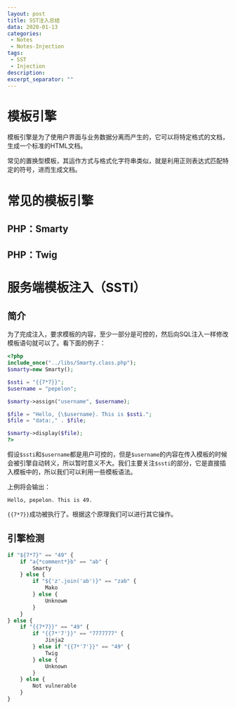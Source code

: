 ```yaml
---
layout: post
title: SST注入总结
data: 2020-01-13
categories: 
 - Notes
 - Notes-Injection
tags: 
 - SST
 - Injection
description:
excerpt_separator: ""
---
```


# 模板引擎

模板引擎是为了使用户界面与业务数据分离而产生的，它可以将特定格式的文档，生成一个标准的HTML文档。

常见的置换型模板，其运作方式与格式化字符串类似，就是利用正则表达式匹配特定的符号，进而生成文档。

# 常见的模板引擎

## PHP：Smarty

## PHP：Twig

# 服务端模板注入（SSTI）

## 简介

为了完成注入，要求模板的内容，至少一部分是可控的，然后向SQL注入一样修改模板语句就可以了。看下面的例子：

```php
<?php
include_once("../libs/Smarty.class.php");
$smarty=new Smarty();

$ssti = "{{7*7}}";
$username = "pepelon";

$smarty->assign("username", $username);

$file = "Hello, {\$username}. This is $ssti.";
$file = "data:," . $file;

$smarty->display($file);
?>

```

假设`$ssti`和`$username`都是用户可控的，但是`$username`的内容在传入模板的时候会被引擎自动转义，所以暂时意义不大。我们主要关注`$ssti`的部分，它是直接插入模板中的，所以我们可以利用一些模板语法。

上例将会输出：

```
Hello, pepelon. This is 49.
```

`{{7*7}}`成功被执行了。根据这个原理我们可以进行其它操作。

## 引擎检测

```python
if "${7*7}" == "49" {
	if "a{*comment*}b" == "ab" {
		Smarty
	} else {
		if "${'z'.join('ab')}" == "zab" {
			Mako
		} else {
			Unknowm
		}
	}
} else {
	if "{{7*7}}" == "49" {
		if "{{7*'7'}}" == "7777777" {
            Jinja2
		} else if "{{7*'7'}}" == "49" {
            Twig
        } else {
            Unknown
        }
	} else {
        Not vulnerable
    }
}
```

